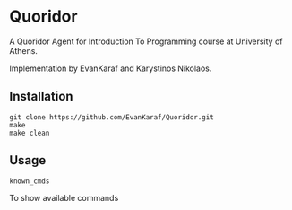 # Quoridor
A Quoridor Agent for Introduction To Programming course at University of Athens.

Implementation by EvanKaraf and Karystinos Nikolaos.
## Installation
```
git clone https://github.com/EvanKaraf/Quoridor.git
make
make clean
```

## Usage
```
known_cmds
```
To show available commands
